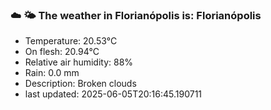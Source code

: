 ### ☁️ 🌤️  The weather in Florianópolis is: Florianópolis

- Temperature: 20.53°C
- On flesh: 20.94°C
- Relative air humidity: 88%
- Rain: 0.0 mm
- Description: Broken clouds
- last updated: 2025-06-05T20:16:45.190711
